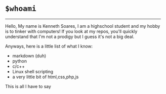 # `$whoami`
---
Hello, My name is Kenneth Soares, I am a highschool student and my hobby is to tinker with computers!
 If you look at my repos, you'll quickly understand that I'm not a prodigy but I guess it's not a big deal.  
 
 Anyways, here is a little list of what I know:
 * markdown (duh)
 * python
 * c/c++
 * Linux shell scripting
 * a very little bit of html,css,php,js

This is all I have to say
<!---
ken-soares/ken-soares is a ✨ special ✨ repository because its `README.md` (this file) appears on your GitHub profile.
You can click the Preview link to take a look at your changes.
--->

